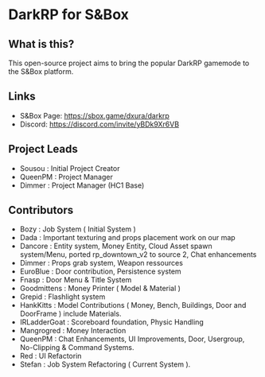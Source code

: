 # DarkRP for S&Box

## What is this?
This open-source project aims to bring the popular DarkRP gamemode to the S&Box platform.

## Links
- S&Box Page: https://sbox.game/dxura/darkrp
- Discord: https://discord.com/invite/yBDk9Xr6VB


## Project Leads
- Sousou  : Initial Project Creator
- QueenPM : Project Manager
- Dimmer  : Project Manager (HC1 Base)



## Contributors
- Bozy         : Job System ( Initial System )
- Dada         : Important texturing and props placement work on our map
- Dancore      : Entity system, Money Entity, Cloud Asset spawn system/Menu, ported rp_downtown_v2 to source 2, Chat enhancements
- Dimmer       : Props grab system, Weapon ressources
- EuroBlue     : Door contribution, Persistence system
- Fnasp        : Door Menu & Title System
- Goodmittens  : Money Printer ( Model & Material )
- Grepid       : Flashlight system
- HankKitts    : Model Contributions ( Money, Bench, Buildings, Door and DoorFrame ) include Materials.
- IRLadderGoat : Scoreboard foundation, Physic Handling
- Mangrogred   : Money Interaction
- QueenPM      : Chat Enhancements, UI Improvements, Door, Usergroup, No-Clipping & Command Systems.
- Red          : UI Refactorin
- Stefan       : Job System Refactoring ( Current System ).
